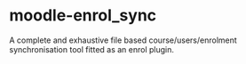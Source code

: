 moodle-enrol_sync
=================

A complete and exhaustive file based course/users/enrolment synchronisation tool fitted as an enrol plugin.